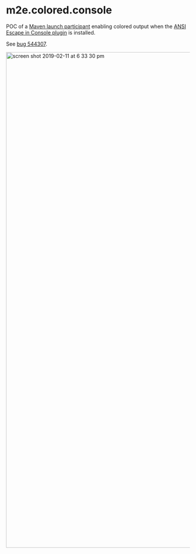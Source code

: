 # m2e.colored.console
POC of a [Maven launch participant](https://github.com/fbricon/m2e.colored.console/blob/66e005cd70ea2cb068663c8a763f53319dc02383/src/main/java/m2e/colored/console/ColoredMavenLaunchParticipant.java#L12-L22) enabling colored output when the [ANSI Escape in Console plugin](https://marketplace.eclipse.org/content/ansi-escape-console) is installed.

See [bug 544307](https://bugs.eclipse.org/bugs/show_bug.cgi?id=544307).

<img width="1357" alt="screen shot 2019-02-11 at 6 33 30 pm" src="https://user-images.githubusercontent.com/148698/52601092-aea48600-2e2b-11e9-9514-600799ffe13b.png">
